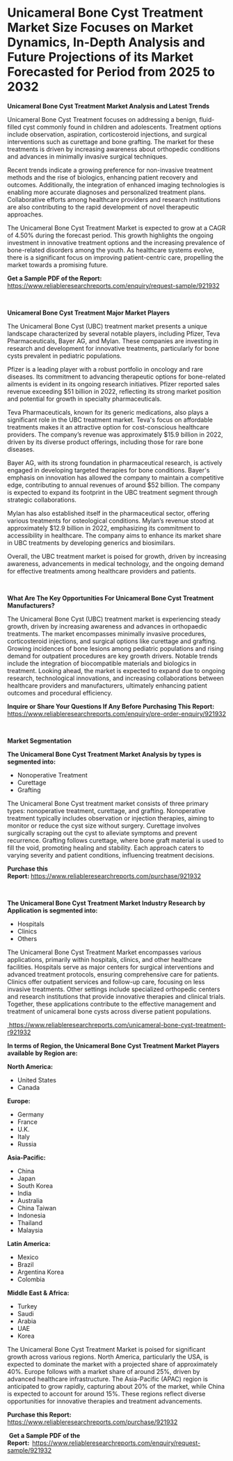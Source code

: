<p><h1>Unicameral Bone Cyst Treatment Market Size Focuses on Market Dynamics, In-Depth Analysis and Future Projections of its Market Forecasted for Period from 2025 to 2032</h1></p><p><strong>Unicameral Bone Cyst Treatment Market Analysis and Latest Trends</strong></p>
<p><p>Unicameral Bone Cyst Treatment focuses on addressing a benign, fluid-filled cyst commonly found in children and adolescents. Treatment options include observation, aspiration, corticosteroid injections, and surgical interventions such as curettage and bone grafting. The market for these treatments is driven by increasing awareness about orthopedic conditions and advances in minimally invasive surgical techniques. </p><p>Recent trends indicate a growing preference for non-invasive treatment methods and the rise of biologics, enhancing patient recovery and outcomes. Additionally, the integration of enhanced imaging technologies is enabling more accurate diagnoses and personalized treatment plans. Collaborative efforts among healthcare providers and research institutions are also contributing to the rapid development of novel therapeutic approaches.</p><p>The Unicameral Bone Cyst Treatment Market is expected to grow at a CAGR of 4.50% during the forecast period. This growth highlights the ongoing investment in innovative treatment options and the increasing prevalence of bone-related disorders among the youth. As healthcare systems evolve, there is a significant focus on improving patient-centric care, propelling the market towards a promising future.</p></p>
<p><strong>Get a Sample PDF of the Report:&nbsp;</strong> <a href="https://www.reliableresearchreports.com/enquiry/request-sample/921932?utm_campaign=3097&utm_medium=2&utm_source=Github&utm_content=ia&utm_term=16042025&utm_id=unicameral-bone-cyst-treatment">https://www.reliableresearchreports.com/enquiry/request-sample/921932</a></p>
<p>&nbsp;</p>
<p><strong>Unicameral Bone Cyst Treatment Major Market Players</strong></p>
<p><p>The Unicameral Bone Cyst (UBC) treatment market presents a unique landscape characterized by several notable players, including Pfizer, Teva Pharmaceuticals, Bayer AG, and Mylan. These companies are investing in research and development for innovative treatments, particularly for bone cysts prevalent in pediatric populations.</p><p>Pfizer is a leading player with a robust portfolio in oncology and rare diseases. Its commitment to advancing therapeutic options for bone-related ailments is evident in its ongoing research initiatives. Pfizer reported sales revenue exceeding $51 billion in 2022, reflecting its strong market position and potential for growth in specialty pharmaceuticals.</p><p>Teva Pharmaceuticals, known for its generic medications, also plays a significant role in the UBC treatment market. Teva's focus on affordable treatments makes it an attractive option for cost-conscious healthcare providers. The company’s revenue was approximately $15.9 billion in 2022, driven by its diverse product offerings, including those for rare bone diseases.</p><p>Bayer AG, with its strong foundation in pharmaceutical research, is actively engaged in developing targeted therapies for bone conditions. Bayer's emphasis on innovation has allowed the company to maintain a competitive edge, contributing to annual revenues of around $52 billion. The company is expected to expand its footprint in the UBC treatment segment through strategic collaborations.</p><p>Mylan has also established itself in the pharmaceutical sector, offering various treatments for osteological conditions. Mylan’s revenue stood at approximately $12.9 billion in 2022, emphasizing its commitment to accessibility in healthcare. The company aims to enhance its market share in UBC treatments by developing generics and biosimilars.</p><p>Overall, the UBC treatment market is poised for growth, driven by increasing awareness, advancements in medical technology, and the ongoing demand for effective treatments among healthcare providers and patients.</p></p>
<p>&nbsp;</p>
<p><strong>What Are The Key Opportunities For Unicameral Bone Cyst Treatment Manufacturers?</strong></p>
<p><p>The Unicameral Bone Cyst (UBC) treatment market is experiencing steady growth, driven by increasing awareness and advances in orthopaedic treatments. The market encompasses minimally invasive procedures, corticosteroid injections, and surgical options like curettage and grafting. Growing incidences of bone lesions among pediatric populations and rising demand for outpatient procedures are key growth drivers. Notable trends include the integration of biocompatible materials and biologics in treatment. Looking ahead, the market is expected to expand due to ongoing research, technological innovations, and increasing collaborations between healthcare providers and manufacturers, ultimately enhancing patient outcomes and procedural efficiency.</p></p>
<p><strong>Inquire or Share Your Questions If Any Before Purchasing This Report:</strong> <a href="https://www.reliableresearchreports.com/enquiry/pre-order-enquiry/921932?utm_campaign=3097&utm_medium=2&utm_source=Github&utm_content=ia&utm_term=16042025&utm_id=unicameral-bone-cyst-treatment">https://www.reliableresearchreports.com/enquiry/pre-order-enquiry/921932</a></p>
<p>&nbsp;</p>
<p><strong>Market Segmentation</strong></p>
<p><strong>The Unicameral Bone Cyst Treatment Market Analysis by types is segmented into:</strong></p>
<p><ul><li>Nonoperative Treatment</li><li>Curettage</li><li>Grafting</li></ul></p>
<p><p>The Unicameral Bone Cyst treatment market consists of three primary types: nonoperative treatment, curettage, and grafting. Nonoperative treatment typically includes observation or injection therapies, aiming to monitor or reduce the cyst size without surgery. Curettage involves surgically scraping out the cyst to alleviate symptoms and prevent recurrence. Grafting follows curettage, where bone graft material is used to fill the void, promoting healing and stability. Each approach caters to varying severity and patient conditions, influencing treatment decisions.</p></p>
<p><strong>Purchase this Report:&nbsp;</strong><a href="https://www.reliableresearchreports.com/purchase/921932?utm_campaign=3097&utm_medium=2&utm_source=Github&utm_content=ia&utm_term=16042025&utm_id=unicameral-bone-cyst-treatment">https://www.reliableresearchreports.com/purchase/921932</a></p>
<p>&nbsp;</p>
<p><strong>The Unicameral Bone Cyst Treatment Market Industry Research by Application is segmented into:</strong></p>
<p><ul><li>Hospitals</li><li>Clinics</li><li>Others</li></ul></p>
<p><p>The Unicameral Bone Cyst Treatment Market encompasses various applications, primarily within hospitals, clinics, and other healthcare facilities. Hospitals serve as major centers for surgical interventions and advanced treatment protocols, ensuring comprehensive care for patients. Clinics offer outpatient services and follow-up care, focusing on less invasive treatments. Other settings include specialized orthopedic centers and research institutions that provide innovative therapies and clinical trials. Together, these applications contribute to the effective management and treatment of unicameral bone cysts across diverse patient populations.</p></p>
<p><a href="https://www.reliableresearchreports.com/unicameral-bone-cyst-treatment-r921932?utm_campaign=3097&utm_medium=2&utm_source=Github&utm_content=ia&utm_term=16042025&utm_id=unicameral-bone-cyst-treatment">&nbsp;https://www.reliableresearchreports.com/unicameral-bone-cyst-treatment-r921932</a></p>
<p><strong>In terms of Region, the Unicameral Bone Cyst Treatment Market Players available by Region are:</strong></p>
<p>
    <p> <strong> North America: </strong>
        <ul>
            <li>United States</li>
            <li>Canada</li>
        </ul>
        </p> 
    <p> <strong> Europe: </strong>
        <ul>
            <li>Germany</li>
            <li>France</li>
            <li>U.K.</li>
            <li>Italy</li>
            <li>Russia</li>
        </ul>
        </p> 
    <p> <strong> Asia-Pacific: </strong>
        <ul>
            <li>China</li>
            <li>Japan</li>
            <li>South Korea</li>
            <li>India</li>
            <li>Australia</li>
            <li>China Taiwan</li>
            <li>Indonesia</li>
            <li>Thailand</li>
            <li>Malaysia</li>
        </ul>
        </p> 
    <p> <strong> Latin America: </strong>
        <ul>
            <li>Mexico</li>
            <li>Brazil</li>
            <li>Argentina Korea</li>
            <li>Colombia</li>
        </ul>
        </p> 
    <p> <strong> Middle East & Africa: </strong>
        <ul>
            <li>Turkey</li>
            <li>Saudi</li>
            <li>Arabia</li>
            <li>UAE</li>
            <li>Korea</li>
        </ul>
    </p>
    </p>
<p><p>The Unicameral Bone Cyst Treatment Market is poised for significant growth across various regions. North America, particularly the USA, is expected to dominate the market with a projected share of approximately 40%. Europe follows with a market share of around 25%, driven by advanced healthcare infrastructure. The Asia-Pacific (APAC) region is anticipated to grow rapidly, capturing about 20% of the market, while China is expected to account for around 15%. These regions reflect diverse opportunities for innovative therapies and treatment advancements.</p></p>
<p><strong>Purchase this Report: </strong><a href="https://www.reliableresearchreports.com/purchase/921932?utm_campaign=3097&utm_medium=2&utm_source=Github&utm_content=ia&utm_term=16042025&utm_id=unicameral-bone-cyst-treatment">https://www.reliableresearchreports.com/purchase/921932</a></p>
<p>&nbsp;<strong>Get a Sample PDF of the Report:&nbsp;&nbsp;</strong><a href="https://www.reliableresearchreports.com/enquiry/request-sample/921932?utm_campaign=3097&utm_medium=2&utm_source=Github&utm_content=ia&utm_term=16042025&utm_id=unicameral-bone-cyst-treatment">https://www.reliableresearchreports.com/enquiry/request-sample/921932</a></p>
<p><strong></strong></p>
<p><p></p><p></p><p></p></p>